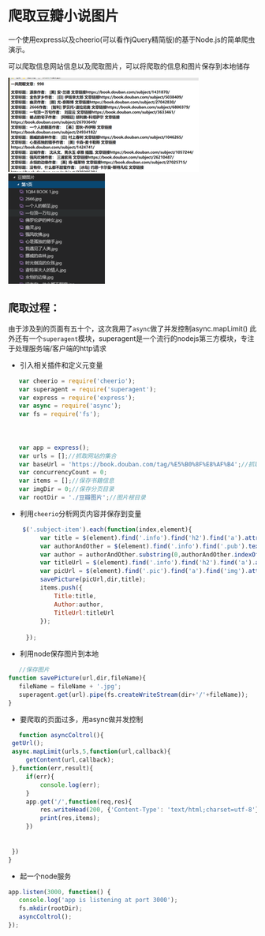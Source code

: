 # 爬取豆瓣小说图片
一个使用express以及cheerio(可以看作jQuery精简版)的基于Node.js的简单爬虫演示。

可以爬取信息网站信息以及爬取图片，可以将爬取的信息和图片保存到本地储存

![photo](https://github.com/Buddhas/crawler/blob/master/crawler/img/1.png)
![photo](https://github.com/Buddhas/crawler/blob/master/crawler/img/3.png)

## 爬取过程： 

   由于涉及到的页面有五十个，这次我用了`async`做了并发控制async.mapLimit() 
   此外还有一个`superagent`模块，superagent是一个流行的nodejs第三方模块，专注于处理服务端/客户端的http请求
   
   
   * 引入相关插件和定义元变量
   ```javascript
      var cheerio = require('cheerio');
      var superagent = require('superagent');
      var express = require('express');
      var async = require('async');
      var fs = require('fs');



      var app = express();
      var urls = [];//抓取网站的集合
      var baseUrl = 'https://book.douban.com/tag/%E5%B0%8F%E8%AF%B4';//抓取的网站
      var concurrencyCount = 0;
      var items = [];//保存书籍信息
      var imgDir = 0;//保存分页目录
      var rootDir = './豆瓣图片';//图片根目录
   ```
   * 利用`cheerio`分析网页内容并保存到变量
   ```javascript
       $('.subject-item').each(function(index,element){
            var title = $(element).find('.info').find('h2').find('a').attr('title');
            var authorAndOther = $(element).find('.info').find('.pub').text();
            var author = authorAndOther.substring(0,authorAndOther.indexOf('/'));
            var titleUrl = $(element).find('.info').find('h2').find('a').attr('href');
            var picUrl = $(element).find('.pic').find('a').find('img').attr('src');
            savePicture(picUrl,dir,title);
            items.push({
                Title:title,
                Author:author,
                TitleUrl:titleUrl
            });
            
        });
   ```
   * 利用node保存图片到本地
   ```javascript
      //保存图片
   function savePicture(url,dir,fileName){
      fileName = fileName + '.jpg';
      superagent.get(url).pipe(fs.createWriteStream(dir+'/'+fileName));
   }
   ```
   
   * 要爬取的页面过多，用async做并发控制
   ```javascript
      function asyncColtrol(){
    getUrl();
    async.mapLimit(urls,5,function(url,callback){
        getContent(url,callback);
    },function(err,result){
        if(err){
            console.log(err);
        }
        app.get('/',function(req,res){
            res.writeHead(200, {'Content-Type': 'text/html;charset=utf-8'});
            print(res,items);
        })
        
        
    })
}
   ```
   
   * 起一个node服务
   ```javascript
   app.listen(3000, function() {
      console.log('app is listening at port 3000');
      fs.mkdir(rootDir);
      asyncColtrol();
   });
   ```
   
   
   

